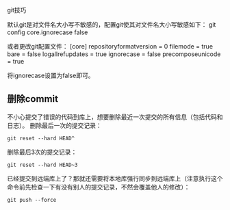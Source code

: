 git技巧

默认git是对文件名大小写不敏感的，配置git使其对文件名大小写敏感如下：
git config core.ignorecase false

或者更改git配置文件：
[core]
	repositoryformatversion = 0
	filemode = true
	bare = false
	logallrefupdates = true
	ignorecase = false
	precomposeunicode = true

将ignorecase设置为false即可。

## 删除commit
不小心提交了错误的代码到库上，想要删除最近一次提交的所有信息（包括代码和日志）。
删除最后一次的提交记录：
    
    git reset --hard HEAD^
删除最后3次的提交记录：

    git reset --hard HEAD~3
已经提交到远端库上了？那就还需要将本地库强行同步到远端库上（注意执行这个命令前先检查一下有没有别人的提交记录，不然会覆盖他人的修改）：
    
    git push --force